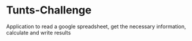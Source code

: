 # Tunts-Challenge
Application to read a google spreadsheet, get the necessary information, calculate and write results
